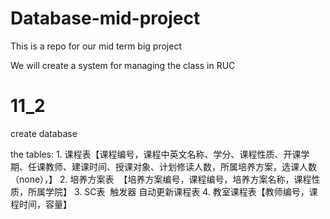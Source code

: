 # Database-mid-project
This is a repo for our mid term big project

We will create a system for managing the class in RUC

# 11_2
create database

the tables:
1. 课程表【课程编号，课程中英文名称、学分、课程性质、开课学期、任课教师、建课时间、授课对象、计划修读人数，所属培养方案，选课人数（none），】
2. 培养方案表  【培养方案编号，课程编号，培养方案名称，课程性质，所属学院】
3. SC表  触发器 自动更新课程表
4. 教室课程表【教师编号，课程时间，容量】

